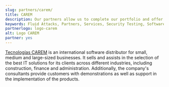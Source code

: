 ```yaml
---
slug: partners/carem/
title: CAREM
description: Our partners allow us to complete our portfolio and offer better security testing services. Get to know them and become one of them.
keywords: Fluid Attacks, Partners, Services, Security Testing, Software Development, Pentesting, Ethical Hacking
partnerlogo: logo-carem
alt: Logo CAREM
partner: yes
---
```


[Tecnologías CAREM](https://www.carem.co.cr/)
is an international software distributor
for small, medium and large-sized businesses.
It sells
and assists in the selection
of the best IT solutions for its clients across different industries,
including construction,
finance and administration.
Additionally,
the company's consultants provide customers with demonstrations
as well as support in the implementation of the products.
